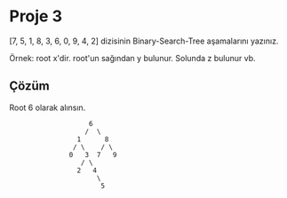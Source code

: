 # Proje 3
[7, 5, 1, 8, 3, 6, 0, 9, 4, 2] dizisinin Binary-Search-Tree aşamalarını yazınız.

Örnek: root x'dir. root'un sağından y bulunur. Solunda z bulunur vb.

## Çözüm

Root 6 olarak alınsın.


                        6
                       /  \
                     1      8
                    / \    / \
                   0   3  7   9
                      / \
                     2   4
                          \
                           5
                               